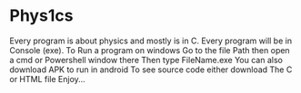 # Phys1cs
Every program is about physics and mostly is in C.
Every program will be in Console (exe).
To Run a program on windows Go to the file Path then open a cmd or Powershell window there 
Then type FileName.exe
You can also download APK to run in android
To see source code either download The C or HTML file
Enjoy...

